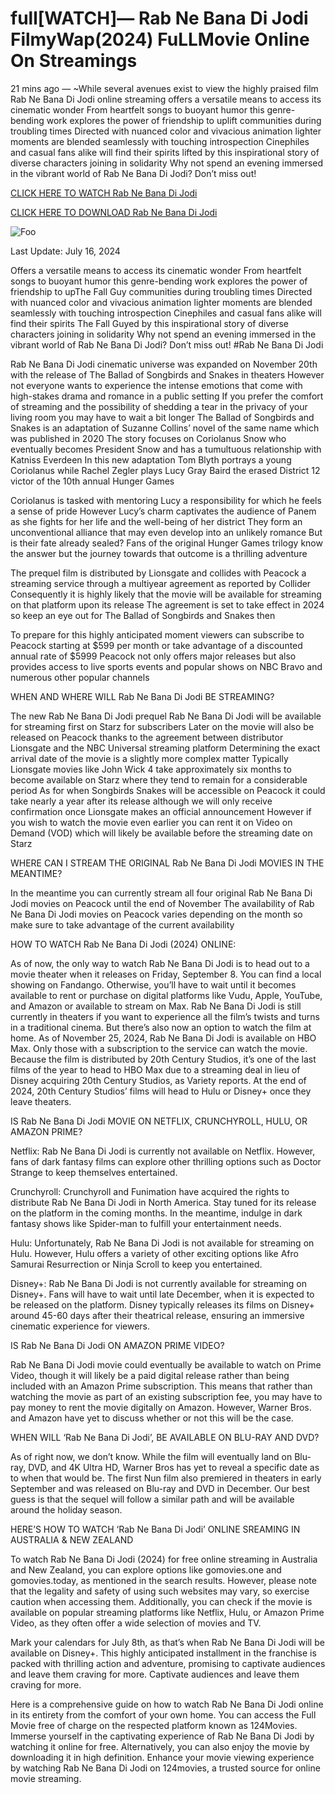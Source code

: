 # full[WATCH]— Rab Ne Bana Di Jodi FilmyWap(2024) FuLLMovie Online On Streamings

21 mins ago — ~While several avenues exist to view the highly praised film Rab Ne Bana Di Jodi online streaming offers a versatile means to access its cinematic wonder From heartfelt songs to buoyant humor this genre-bending work explores the power of friendship to uplift communities during troubling times Directed with nuanced color and vivacious animation lighter moments are blended seamlessly with touching introspection Cinephiles and casual fans alike will find their spirits lifted by this inspirational story of diverse characters joining in solidarity Why not spend an evening immersed in the vibrant world of Rab Ne Bana Di Jodi? Don’t miss out!


[CLICK HERE TO WATCH Rab Ne Bana Di Jodi](https://yeshq.biz/en/movie/14072)

[CLICK HERE TO DOWNLOAD Rab Ne Bana Di Jodi](https://yeshq.biz/en/movie/14072)

<animated-image data-catalyst=""><a href="https://yeshq.biz/en/movie/14072" rel="nofollow" data-target="animated-image.originalLink"><img src="https://camo.githubusercontent.com/917e6ed5c302499242165dcc02bdbce85c075fd21b35918eb9c0b771855261b8/68747470733a2f2f7374617469632e7769787374617469632e636f6d2f6d656469612f6232343966395f616461633866373066623366343562383140729313639366337376465313866337e6d76322e676966" alt="Foo" data-canonical-src="https://static.wixstatic.com/media/b249f9_adac8f70fb3f45b88691696c77de18f3~mv2.gif" style="max-width: 100%; display: inline-block;" data-target="animated-image.originalImage"></a>

Last Update: July 16, 2024

Offers a versatile means to access its cinematic wonder From heartfelt songs to buoyant humor this genre-bending work explores the power of friendship to upThe Fall Guy communities during troubling times Directed with nuanced color and vivacious animation lighter moments are blended seamlessly with touching introspection Cinephiles and casual fans alike will find their spirits The Fall Guyed by this inspirational story of diverse characters joining in solidarity Why not spend an evening immersed in the vibrant world of Rab Ne Bana Di Jodi? Don’t miss out! #Rab Ne Bana Di Jodi


Rab Ne Bana Di Jodi cinematic universe was expanded on November 20th with the release of The Ballad of Songbirds and Snakes in theaters However not everyone wants to experience the intense emotions that come with high-stakes drama and romance in a public setting If you prefer the comfort of streaming and the possibility of shedding a tear in the privacy of your living room you may have to wait a bit longer The Ballad of Songbirds and Snakes is an adaptation of Suzanne Collins’ novel of the same name which was published in 2020 The story focuses on Coriolanus Snow who eventually becomes President Snow and has a tumultuous relationship with Katniss Everdeen In this new adaptation Tom Blyth portrays a young Coriolanus while Rachel Zegler plays Lucy Gray Baird the erased District 12 victor of the 10th annual Hunger Games

Coriolanus is tasked with mentoring Lucy a responsibility for which he feels a sense of pride However Lucy’s charm captivates the audience of Panem as she fights for her life and the well-being of her district They form an unconventional alliance that may even develop into an unlikely romance But is their fate already sealed? Fans of the original Hunger Games trilogy know the answer but the journey towards that outcome is a thrilling adventure

The prequel film is distributed by Lionsgate and collides with Peacock a streaming service through a multiyear agreement as reported by Collider Consequently it is highly likely that the movie will be available for streaming on that platform upon its release The agreement is set to take effect in 2024 so keep an eye out for The Ballad of Songbirds and Snakes then

To prepare for this highly anticipated moment viewers can subscribe to Peacock starting at $599 per month or take advantage of a discounted annual rate of $5999 Peacock not only offers major releases but also provides access to live sports events and popular shows on NBC Bravo and numerous other popular channels

WHEN AND WHERE WILL Rab Ne Bana Di Jodi BE STREAMING?

The new Rab Ne Bana Di Jodi prequel Rab Ne Bana Di Jodi will be available for streaming first on Starz for subscribers Later on the movie will also be released on Peacock thanks to the agreement between distributor Lionsgate and the NBC Universal streaming platform Determining the exact arrival date of the movie is a slightly more complex matter Typically Lionsgate movies like John Wick 4 take approximately six months to become available on Starz where they tend to remain for a considerable period As for when Songbirds Snakes will be accessible on Peacock it could take nearly a year after its release although we will only receive confirmation once Lionsgate makes an official announcement However if you wish to watch the movie even earlier you can rent it on Video on Demand (VOD) which will likely be available before the streaming date on Starz

WHERE CAN I STREAM THE ORIGINAL Rab Ne Bana Di Jodi MOVIES IN THE MEANTIME?

In the meantime you can currently stream all four original Rab Ne Bana Di Jodi movies on Peacock until the end of November The availability of Rab Ne Bana Di Jodi movies on Peacock varies depending on the month so make sure to take advantage of the current availability

HOW TO WATCH Rab Ne Bana Di Jodi (2024) ONLINE:

As of now, the only way to watch Rab Ne Bana Di Jodi is to head out to a movie theater when it releases on Friday, September 8. You can find a local showing on Fandango. Otherwise, you’ll have to wait until it becomes available to rent or purchase on digital platforms like Vudu, Apple, YouTube, and Amazon or available to stream on Max. Rab Ne Bana Di Jodi is still currently in theaters if you want to experience all the film’s twists and turns in a traditional cinema. But there’s also now an option to watch the film at home. As of November 25, 2024, Rab Ne Bana Di Jodi is available on HBO Max. Only those with a subscription to the service can watch the movie. Because the film is distributed by 20th Century Studios, it’s one of the last films of the year to head to HBO Max due to a streaming deal in lieu of Disney acquiring 20th Century Studios, as Variety reports. At the end of 2024, 20th Century Studios’ films will head to Hulu or Disney+ once they leave theaters.

IS Rab Ne Bana Di Jodi MOVIE ON NETFLIX, CRUNCHYROLL, HULU, OR AMAZON PRIME?

Netflix: Rab Ne Bana Di Jodi is currently not available on Netflix. However, fans of dark fantasy films can explore other thrilling options such as Doctor Strange to keep themselves entertained.

Crunchyroll: Crunchyroll and Funimation have acquired the rights to distribute Rab Ne Bana Di Jodi in North America. Stay tuned for its release on the platform in the coming months. In the meantime, indulge in dark fantasy shows like Spider-man to fulfill your entertainment needs.

Hulu: Unfortunately, Rab Ne Bana Di Jodi is not available for streaming on Hulu. However, Hulu offers a variety of other exciting options like Afro Samurai Resurrection or Ninja Scroll to keep you entertained.

Disney+: Rab Ne Bana Di Jodi is not currently available for streaming on Disney+. Fans will have to wait until late December, when it is expected to be released on the platform. Disney typically releases its films on Disney+ around 45-60 days after their theatrical release, ensuring an immersive cinematic experience for viewers.

IS Rab Ne Bana Di Jodi ON AMAZON PRIME VIDEO?

Rab Ne Bana Di Jodi movie could eventually be available to watch on Prime Video, though it will likely be a paid digital release rather than being included with an Amazon Prime subscription. This means that rather than watching the movie as part of an existing subscription fee, you may have to pay money to rent the movie digitally on Amazon. However, Warner Bros. and Amazon have yet to discuss whether or not this will be the case.

WHEN WILL ‘Rab Ne Bana Di Jodi’, BE AVAILABLE ON BLU-RAY AND DVD?

As of right now, we don’t know. While the film will eventually land on Blu-ray, DVD, and 4K Ultra HD, Warner Bros has yet to reveal a specific date as to when that would be. The first Nun film also premiered in theaters in early September and was released on Blu-ray and DVD in December. Our best guess is that the sequel will follow a similar path and will be available around the holiday season.

HERE’S HOW TO WATCH ‘Rab Ne Bana Di Jodi’ ONLINE SREAMING IN AUSTRALIA & NEW ZEALAND

To watch Rab Ne Bana Di Jodi (2024) for free online streaming in Australia and New Zealand, you can explore options like gomovies.one and gomovies.today, as mentioned in the search results. However, please note that the legality and safety of using such websites may vary, so exercise caution when accessing them. Additionally, you can check if the movie is available on popular streaming platforms like Netflix, Hulu, or Amazon Prime Video, as they often offer a wide selection of movies and TV.

Mark your calendars for July 8th, as that’s when Rab Ne Bana Di Jodi will be available on Disney+. This highly anticipated installment in the franchise is packed with thrilling action and adventure, promising to captivate audiences and leave them craving for more. Captivate audiences and leave them craving for more.

Here is a comprehensive guide on how to watch Rab Ne Bana Di Jodi online in its entirety from the comfort of your own home. You can access the Full Movie free of charge on the respected platform known as 124Movies. Immerse yourself in the captivating experience of Rab Ne Bana Di Jodi by watching it online for free. Alternatively, you can also enjoy the movie by downloading it in high definition. Enhance your movie viewing experience by watching Rab Ne Bana Di Jodi on 124movies, a trusted source for online movie streaming.
